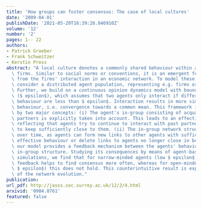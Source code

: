 ```yaml
---
title: 'How groups can foster consensus: The case of local cultures'
date: '2009-04-01'
publishDate: '2021-05-20T16:39:28.846910Z'
volume: '12'
number: '2'
pages: 1-- 22
authors:
- Patrick Groeber
- Frank Schweitzer
- Kerstin Press
abstract: "A local culture denotes a commonly shared behaviour within a cluster of\
  \ firms. Similar to social norms or conventions, it is an emergent feature resulting\
  \ from the firms' interaction in an economic network. To model these dynamics, we\
  \ consider a distributed agent population, representing e.g. firms or individuals.\
  \ Further, we build on a continuous opinion dynamics model with bounded confidence\
  \ ($ epsilon$), which assumes that two agents only interact if differences in their\
  \ behaviour are less than $ epsilon$. Interaction results in more similarity of\
  \ behaviour, i.e. convergence towards a common mean. This framework is extended\
  \ by two major concepts: (i) The agent's in-group consisting of acquainted interaction\
  \ partners is explicitly taken into account. This leads to an effective agent behaviour\
  \ reflecting that agents try to continue to interact with past partners and thus\
  \ to keep sufficiently close to them. (ii) The in-group network structure changes\
  \ over time, as agents can form new links to other agents with sufficiently close\
  \ effective behaviour or delete links to agents no longer close in behaviour. Thus,\
  \ our model provides a feedback mechanism between the agents' behaviour and their\
  \ in-group structure. Studying its consequences by means of agent-based computer\
  \ simulations, we find that for narrow-minded agents (low $ epsilon$) the additional\
  \ feedback helps to find consensus more often, whereas for open-minded agents (high\
  \ $ epsilon$) this does not hold. This counterintuitive result is explained by simulations\
  \ of the network evolution."
publication:
url_pdf: http://jasss.soc.surrey.ac.uk/12/2/4.html
arxivid: '0904.0761'
featured: false
---
```

